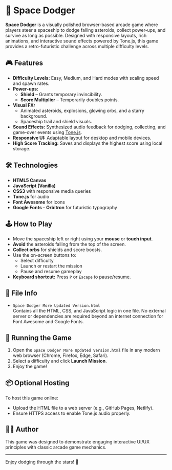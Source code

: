 
# 🚀 Space Dodger

**Space Dodger** is a visually polished browser-based arcade game where players steer a spaceship to dodge falling asteroids, collect power-ups, and survive as long as possible. Designed with responsive layouts, rich animations, and interactive sound effects powered by Tone.js, this game provides a retro-futuristic challenge across multiple difficulty levels.

## 🎮 Features

- **Difficulty Levels:** Easy, Medium, and Hard modes with scaling speed and spawn rates.
- **Power-ups:**
  - **Shield** – Grants temporary invincibility.
  - **Score Multiplier** – Temporarily doubles points.
- **Visual FX:**
  - Animated asteroids, explosions, glowing orbs, and a starry background.
  - Spaceship trail and shield visuals.
- **Sound Effects:** Synthesized audio feedback for dodging, collecting, and game-over events using [Tone.js](https://tonejs.github.io/).
- **Responsive UI:** Adaptable layout for desktop and mobile devices.
- **High Score Tracking:** Saves and displays the highest score using local storage.

## 🛠 Technologies

- **HTML5 Canvas**
- **JavaScript (Vanilla)**
- **CSS3** with responsive media queries
- **Tone.js** for audio
- **Font Awesome** for icons
- **Google Fonts – Orbitron** for futuristic typography

## 🕹️ How to Play

- Move the spaceship left or right using your **mouse** or **touch input**.
- **Avoid** the asteroids falling from the top of the screen.
- **Collect orbs** for shields and score boosts.
- Use the on-screen buttons to:
  - Select difficulty
  - Launch or restart the mission
  - Pause and resume gameplay
- **Keyboard shortcut:** Press `P` or `Escape` to pause/resume.

## 📁 File Info

- `Space Dodger More Updated Version.html`  
  Contains all the HTML, CSS, and JavaScript logic in one file. No external server or dependencies are required beyond an internet connection for Font Awesome and Google Fonts.

## 🚀 Running the Game

1. Open the `Space Dodger More Updated Version.html` file in any modern web browser (Chrome, Firefox, Edge, Safari).
2. Select a difficulty and click **Launch Mission**.
3. Enjoy the game!

## 📦 Optional Hosting

To host this game online:
- Upload the HTML file to a web server (e.g., GitHub Pages, Netlify).
- Ensure HTTPS access to enable Tone.js audio properly.

## 🧑‍🎨 Author

This game was designed to demonstrate engaging interactive UI/UX principles with classic arcade game mechanics.

---

Enjoy dodging through the stars! 🌌
